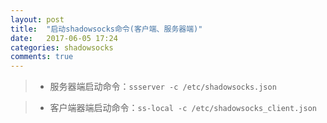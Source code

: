 ```yaml
---
layout: post
title:  "启动shadowsocks命令(客户端、服务器端)"
date:   2017-06-05 17:24
categories: shadowsocks
comments: true
---
```




> * 服务器端启动命令：``` ssserver -c /etc/shadowsocks.json ```



> * 客户端器端启动命令：``` ss-local -c /etc/shadowsocks_client.json ```


